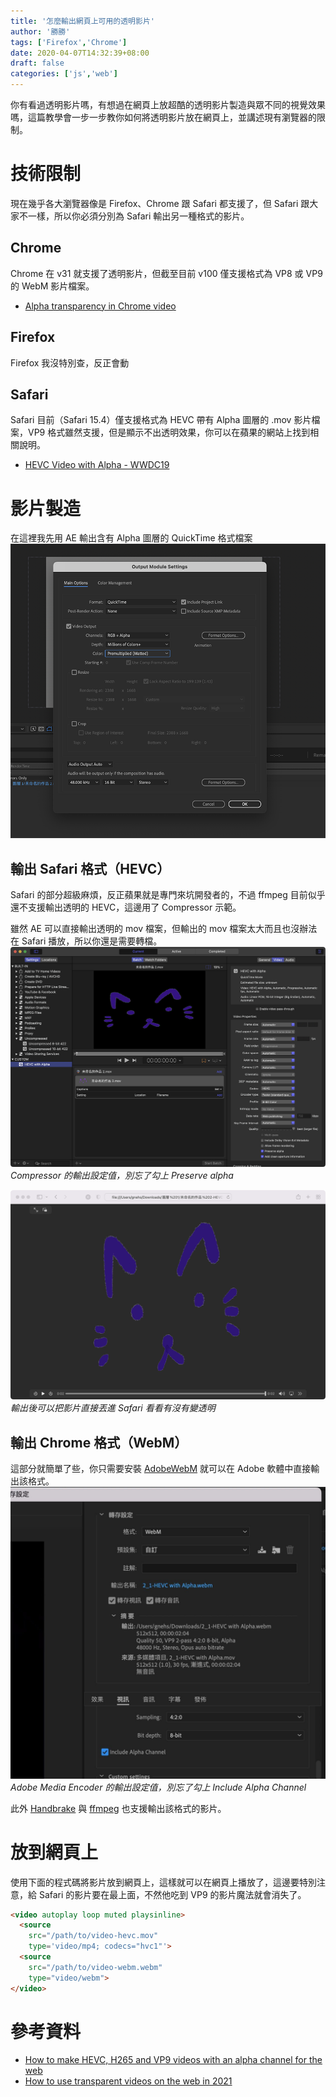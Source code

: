 ```yaml
---
title: '怎麼輸出網頁上可用的透明影片'
author: '勝勝'
tags: ['Firefox','Chrome'] 
date: 2020-04-07T14:32:39+08:00
draft: false
categories: ['js','web']
---
```

你有看過透明影片嗎，有想過在網頁上放超酷的透明影片製造與眾不同的視覺效果嗎，這篇教學會一步一步教你如何將透明影片放在網頁上，並講述現有瀏覽器的限制。
# 技術限制
現在幾乎各大瀏覽器像是 Firefox、Chrome 跟 Safari 都支援了，但 Safari 跟大家不一樣，所以你必須分別為 Safari 輸出另一種格式的影片。 

## Chrome
Chrome 在 v31 就支援了透明影片，但截至目前 v100 僅支援格式為 VP8 或 VP9 的 WebM 影片檔案。
- [Alpha transparency in Chrome video](https://developer.chrome.com/blog/alpha-transparency-in-chrome-video/)
## Firefox
Firefox 我沒特別查，反正會動
## Safari
Safari 目前（Safari 15.4）僅支援格式為 HEVC 帶有 Alpha 圖層的 .mov 影片檔案，VP9 格式雖然支援，但是顯示不出透明效果，你可以在蘋果的網站上找到相關說明。
- [HEVC Video with Alpha - WWDC19](https://developer.apple.com/videos/play/wwdc2019/506/)
# 影片製造
在這裡我先用 AE 輸出含有 Alpha 圖層的 QuickTime 格式檔案
![](/img/2022-04-07_17.14.02.png)
## 輸出 Safari 格式（HEVC）
Safari 的部分超級麻煩，反正蘋果就是專門來坑開發者的，不過 ffmpeg 目前似乎還不支援輸出透明的 HEVC，這邊用了 Compressor 示範。

雖然 AE 可以直接輸出透明的 mov 檔案，但輸出的 mov 檔案太大而且也沒辦法在 Safari 播放，所以你還是需要轉檔。
![](/img/2022-04-07_17.17.02.png)
*Compressor 的輸出設定值，別忘了勾上 Preserve alpha*

![](/img/2022-04-07_17.18.02.png)
*輸出後可以把影片直接丟進 Safari 看看有沒有變透明*
## 輸出 Chrome 格式（WebM）
這部分就簡單了些，你只需要安裝 [AdobeWebM](https://github.com/fnordware/AdobeWebM) 就可以在 Adobe 軟體中直接輸出該格式。
![](/img/2022-04-07_16.50.53.jpg)
*Adobe Media Encoder 的輸出設定值，別忘了勾上 Include Alpha Channel*

此外 [Handbrake](https://handbrake.fr/downloads.php) 與 [ffmpeg](https://www.ffmpeg.org/download.html) 也支援輸出該格式的影片。
# 放到網頁上
使用下面的程式碼將影片放到網頁上，這樣就可以在網頁上播放了，這邊要特別注意，給 Safari 的影片要在最上面，不然他吃到 VP9 的影片魔法就會消失了。
```html 
<video autoplay loop muted playsinline>
  <source 
    src="/path/to/video-hevc.mov" 
    type='video/mp4; codecs="hvc1"'>
  <source 
    src="/path/to/video-webm.webm" 
    type="video/webm">
</video>
```
# 參考資料
- [How to make HEVC, H265 and VP9 videos with an alpha channel for the web](https://kitcross.net/hevc-web-video-alpha-channel/)
- [How to use transparent videos on the web in 2021](https://rotato.app/blog/transparent-videos-for-the-web)